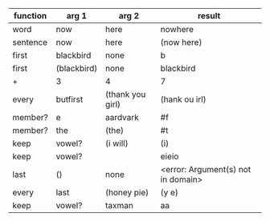 | function | arg 1       | arg 2            | result                             |
|----------|-------------|------------------|------------------------------------|
| word     | now         | here             | nowhere                            |
| sentence | now         | here             | (now here)                         |
| first    | blackbird   | none             | b                                  |
| first    | (blackbird) | none             | blackbird                          |
| +        | 3           | 4                | 7                                  |
| every    | butfirst    | (thank you girl) | (hank ou irl)                      |
| member?  | e           | aardvark         | #f                                 |
| member?  | the         | (the)            | #t                                 |
| keep     | vowel?      | (i will)         | (i)                                |
| keep     | vowel?      |                  | eieio                              |
| last     | ()          | none             | <error: Argument(s) not in domain> |
| every    | last        | (honey pie)      | (y e)                              |
| keep     | vowel?      | taxman           | aa                                 |
